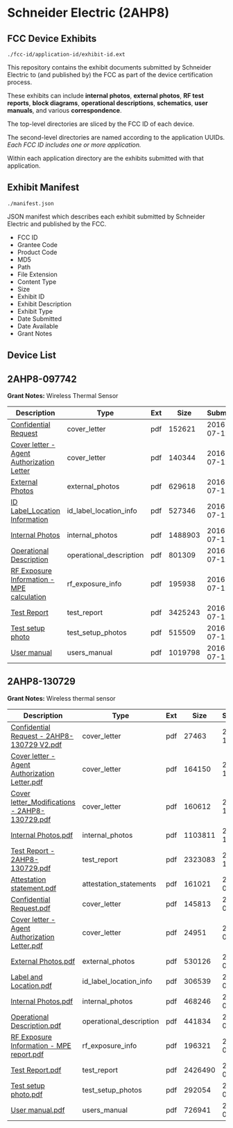 # Schneider Electric (2AHP8)
## FCC Device Exhibits

```
./fcc-id/application-id/exhibit-id.ext
```

This repository contains the exhibit documents submitted by Schneider Electric to (and published by) the FCC as part of the device certification process.

These exhibits can include **internal photos**, **external photos**, **RF test reports**, **block diagrams**, **operational descriptions**, **schematics**, **user manuals**, and various **correspondence**.

The top-level directories are sliced by the FCC ID of each device.

The second-level directories are named according to the application UUIDs. *Each FCC ID includes one or more application.*

Within each application directory are the exhibits submitted with that application. 

## Exhibit Manifest

```
./manifest.json
```

JSON manifest which describes each exhibit submitted by Schneider Electric and published by the FCC.

- FCC ID
- Grantee Code
- Product Code
- MD5
- Path
- File Extension
- Content Type
- Size
- Exhibit ID
- Exhibit Description
- Exhibit Type
- Date Submitted
- Date Available
- Grant Notes

## Device List
## 2AHP8-097742
**Grant Notes:** Wireless Thermal Sensor

| Description | Type | Ext | Size | Submitted | Available |
| ----------- | ---- | --- | ---- | --------- | --------- |
| [Confidential Request](2AHP8-097742/cb13fcfed7fd89cfadbc60f47c998fe3/3058868.pdf) | cover_letter | pdf | 152621 | 2016-07-12 | 2016-07-13 |
| [Cover letter - Agent Authorization Letter](2AHP8-097742/cb13fcfed7fd89cfadbc60f47c998fe3/3058869.pdf) | cover_letter | pdf | 140344 | 2016-07-12 | 2016-07-13 |
| [External Photos](2AHP8-097742/cb13fcfed7fd89cfadbc60f47c998fe3/3058870.pdf) | external_photos | pdf | 629618 | 2016-07-12 | 2016-07-13 |
| [ID Label_Location Information](2AHP8-097742/cb13fcfed7fd89cfadbc60f47c998fe3/3058871.pdf) | id_label_location_info | pdf | 527346 | 2016-07-12 | 2016-07-13 |
| [Internal Photos](2AHP8-097742/cb13fcfed7fd89cfadbc60f47c998fe3/3058872.pdf) | internal_photos | pdf | 1488903 | 2016-07-12 | 2016-07-13 |
| [Operational Description](2AHP8-097742/cb13fcfed7fd89cfadbc60f47c998fe3/3058873.pdf) | operational_description | pdf | 801309 | 2016-07-12 | 2016-07-13 |
| [RF Exposure Information - MPE calculation](2AHP8-097742/cb13fcfed7fd89cfadbc60f47c998fe3/3058874.pdf) | rf_exposure_info | pdf | 195938 | 2016-07-12 | 2016-07-13 |
| [Test Report](2AHP8-097742/cb13fcfed7fd89cfadbc60f47c998fe3/3058876.pdf) | test_report | pdf | 3425243 | 2016-07-12 | 2016-07-13 |
| [Test setup photo](2AHP8-097742/cb13fcfed7fd89cfadbc60f47c998fe3/3058877.pdf) | test_setup_photos | pdf | 515509 | 2016-07-12 | 2016-07-13 |
| [User manual](2AHP8-097742/cb13fcfed7fd89cfadbc60f47c998fe3/3058878.pdf) | users_manual | pdf | 1019798 | 2016-07-12 | 2016-07-13 |
## 2AHP8-130729
**Grant Notes:** Wireless thermal sensor

| Description | Type | Ext | Size | Submitted | Available |
| ----------- | ---- | --- | ---- | --------- | --------- |
| [Confidential Request - 2AHP8-130729 V2.pdf](2AHP8-130729/f4f9811c0c2fd680109fc2feacc5b03f/3641715.pdf) | cover_letter | pdf | 27463 | 2017-11-16 | 2017-11-16 |
| [Cover letter - Agent Authorization Letter.pdf](2AHP8-130729/f4f9811c0c2fd680109fc2feacc5b03f/3641721.pdf) | cover_letter | pdf | 164150 | 2017-11-16 | 2017-11-16 |
| [Cover letter_Modifications - 2AHP8-130729.pdf](2AHP8-130729/f4f9811c0c2fd680109fc2feacc5b03f/3641725.pdf) | cover_letter | pdf | 160612 | 2017-11-16 | 2017-11-16 |
| [Internal Photos.pdf](2AHP8-130729/f4f9811c0c2fd680109fc2feacc5b03f/3641731.pdf) | internal_photos | pdf | 1103811 | 2017-11-16 | 2017-11-16 |
| [Test Report - 2AHP8-130729.pdf](2AHP8-130729/f4f9811c0c2fd680109fc2feacc5b03f/3641747.pdf) | test_report | pdf | 2323083 | 2017-11-16 | 2017-11-16 |
| [Attestation statement.pdf](2AHP8-130729/e3a17a426ab1d9c32eae31eaf2941b68/3476378.pdf) | attestation_statements | pdf | 161021 | 2017-07-21 | 2017-07-21 |
| [Confidential Request.pdf](2AHP8-130729/e3a17a426ab1d9c32eae31eaf2941b68/3476380.pdf) | cover_letter | pdf | 145813 | 2017-07-21 | 2017-07-21 |
| [Cover letter - Agent Authorization Letter.pdf](2AHP8-130729/e3a17a426ab1d9c32eae31eaf2941b68/3476381.pdf) | cover_letter | pdf | 24951 | 2017-07-21 | 2017-07-21 |
| [External Photos.pdf](2AHP8-130729/e3a17a426ab1d9c32eae31eaf2941b68/3476382.pdf) | external_photos | pdf | 530126 | 2017-07-21 | 2017-07-21 |
| [Label and Location.pdf](2AHP8-130729/e3a17a426ab1d9c32eae31eaf2941b68/3476384.pdf) | id_label_location_info | pdf | 306539 | 2017-07-21 | 2017-07-21 |
| [Internal Photos.pdf](2AHP8-130729/e3a17a426ab1d9c32eae31eaf2941b68/3476383.pdf) | internal_photos | pdf | 468246 | 2017-07-21 | 2017-07-21 |
| [Operational Description.pdf](2AHP8-130729/e3a17a426ab1d9c32eae31eaf2941b68/3476385.pdf) | operational_description | pdf | 441834 | 2017-07-21 | 2017-07-21 |
| [RF Exposure Information - MPE report.pdf](2AHP8-130729/e3a17a426ab1d9c32eae31eaf2941b68/3476386.pdf) | rf_exposure_info | pdf | 196321 | 2017-07-21 | 2017-07-21 |
| [Test Report.pdf](2AHP8-130729/e3a17a426ab1d9c32eae31eaf2941b68/3476388.pdf) | test_report | pdf | 2426490 | 2017-07-21 | 2017-07-21 |
| [Test setup photo.pdf](2AHP8-130729/e3a17a426ab1d9c32eae31eaf2941b68/3476389.pdf) | test_setup_photos | pdf | 292054 | 2017-07-21 | 2017-07-21 |
| [User manual.pdf](2AHP8-130729/e3a17a426ab1d9c32eae31eaf2941b68/3476390.pdf) | users_manual | pdf | 726941 | 2017-07-21 | 2017-07-21 |
